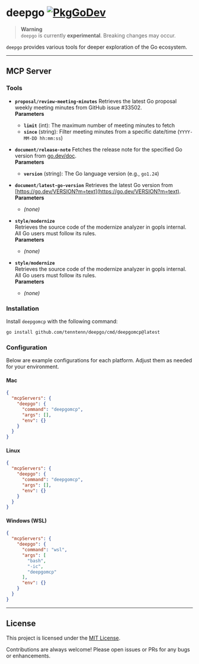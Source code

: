 # deepgo [![PkgGoDev](https://pkg.go.dev/badge/github.com/tenntenn/deepgo)](https://pkg.go.dev/github.com/tenntenn/deepgo)

> **Warning**  
> `deepgo` is currently **experimental**. Breaking changes may occur.

`deepgo` provides various tools for deeper exploration of the Go ecosystem.

---

## MCP Server

### Tools

- **`proposal/review-meeting-minutes`**
  Retrieves the latest Go proposal weekly meeting minutes from GitHub issue #33502.  
  **Parameters**  
  - **`limit`** (int): The maximum number of meeting minutes to fetch
  - **`since`** (string): Filter meeting minutes from a specific date/time (`YYYY-MM-DD hh:mm:ss`)

- **`document/release-note`**
  Fetches the release note for the specified Go version from [go.dev/doc](https://go.dev/doc).  
  **Parameters**  
  - **`version`** (string): The Go language version (e.g., `go1.24`)

- **`document/latest-go-version`**
  Retrieves the latest Go version from [https://go.dev/VERSION?m=text](https://go.dev/VERSION?m=text).  
  **Parameters**  
  - *(none)*

- **`style/modernize`**  
  Retrieves the source code of the modernize analyzer in gopls internal. All Go users must follow its rules.    
  **Parameters**  
  - *(none)*

- **`style/modernize`**  
  Retrieves the source code of the modernize analyzer in gopls internal. All Go users must follow its rules.  
  **Parameters**  
  - *(none)*

### Installation

Install `deepgomcp` with the following command:

```bash
go install github.com/tenntenn/deepgo/cmd/deepgomcp@latest
```

### Configuration

Below are example configurations for each platform. Adjust them as needed for your environment.

#### Mac

```json
{
  "mcpServers": {
    "deepgo": {
      "command": "deepgomcp",
      "args": [],
      "env": {}
    }
  }
}
```

#### Linux

```json
{
  "mcpServers": {
    "deepgo": {
      "command": "deepgomcp",
      "args": [],
      "env": {}
    }
  }
}
```

#### Windows (WSL)

```json
{
  "mcpServers": {
    "deepgo": {
      "command": "wsl",
      "args": [
        "bash",
        "-ic",
        "deepgomcp"
      ],
      "env": {}
    }
  }
}
```

---

## License

This project is licensed under the [MIT License](./LICENSE).

Contributions are always welcome! Please open issues or PRs for any bugs or enhancements.

